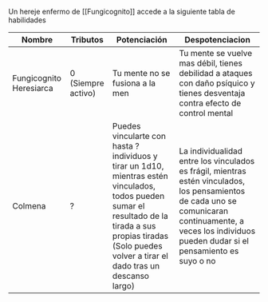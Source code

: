 Un hereje enfermo de [[Fungicognito]] accede a la siguiente tabla de habilidades

| Nombre                  | Tributos              | Potenciación                                                                                                                                                                                                           | Despotenciacion                                                                                                                                                                                            |
| ----------------------- | --------------------- | ---------------------------------------------------------------------------------------------------------------------------------------------------------------------------------------------------------------------- | ---------------------------------------------------------------------------------------------------------------------------------------------------------------------------------------------------------- |
| Fungicognito Heresiarca | 0<br>(Siempre activo) | Tu mente no se fusiona a la men                                                                                                                                                                                        | Tu mente se vuelve mas débil, tienes debilidad a ataques con daño psíquico y tienes desventaja contra efecto de control mental                                                                             |
| Colmena                 | ?                     | Puedes vincularte con hasta ? individuos y tirar un 1d10, mientras estén vinculados, todos pueden sumar el resultado de la tirada a sus propias tiradas<br>(Solo puedes volver a tirar el dado tras un descanso largo) | La individualidad entre los vinculados es frágil, mientras estén vinculados, los pensamientos de cada uno se comunicaran continuamente, a veces los individuos pueden dudar si el pensamiento es suyo o no |
